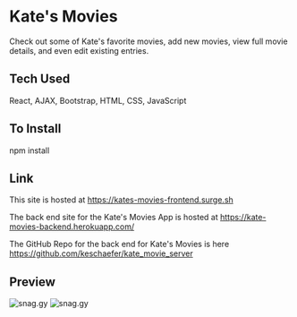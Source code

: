 # Kate's Movies

Check out some of Kate's favorite movies, add new movies, view full movie details, and even edit existing entries.   

## Tech Used

React, AJAX, Bootstrap, HTML, CSS, JavaScript

## To Install

npm install

## Link

This site is hosted at 
https://kates-movies-frontend.surge.sh

The back end site for the Kate's Movies App is hosted at 
https://kate-movies-backend.herokuapp.com/

The GitHub Repo for the back end for Kate's Movies is here 
https://github.com/keschaefer/kate_movie_server

## Preview

![snag.gy](https://snag.gy/lc5SxY.jpg)
![snag.gy](https://snag.gy/6OHJuj.jpg)
